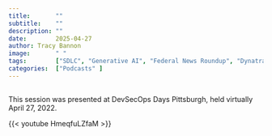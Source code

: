 ```yaml
---
title:       ""
subtitle:    ""
description: ""
date:        2025-04-27
author: Tracy Bannon
image:       " "
tags:        ["SDLC", "Generative AI", "Federal News Roundup", "Dynatrace"]
categories:  ["Podcasts" ]
---
```

## 

This session was presented at DevSecOps Days Pittsburgh, held virtually April 27, 2022. 

{{< youtube HmeqfuLZfaM >}}


